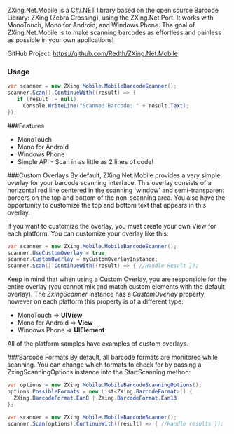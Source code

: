 ZXing.Net.Mobile is a C#/.NET library based on the open source Barcode Library: ZXing (Zebra Crossing), using the ZXing.Net Port. It works with MonoTouch, Mono for Android, and Windows Phone. The goal of ZXing.Net.Mobile is to make scanning barcodes as effortless and painless as possible in your own applications!

GitHub Project: https://github.com/Redth/ZXing.Net.Mobile

### Usage
```csharp
var scanner = new ZXing.Mobile.MobileBarcodeScanner();
scanner.Scan().ContinueWith((result) => {   
   if (result != null)
     Console.WriteLine("Scanned Barcode: " + result.Text);
});
```

###Features
- MonoTouch
- Mono for Android
- Windows Phone
- Simple API - Scan in as little as 2 lines of code!


###Custom Overlays
By default, ZXing.Net.Mobile provides a very simple overlay for your barcode scanning interface.  This overlay consists of a horizontal red line centered in the scanning 'window' and semi-transparent borders on the top and bottom of the non-scanning area.  You also have the opportunity to customize the top and bottom text that appears in this overlay.

If you want to customize the overlay, you must create your own View for each platform.  You can customize your overlay like this:

```csharp
var scanner = new ZXing.Mobile.MobileBarcodeScanner();
scanner.UseCustomOverlay = true;
scanner.CustomOverlay = myCustomOverlayInstance;
scanner.Scan().ContinueWith((result) => { //Handle Result });
```

Keep in mind that when using a Custom Overlay, you are responsible for the entire overlay (you cannot mix and match custom elements with the default overlay).  The *ZxingScanner* instance has a *CustomOverlay* property, however on each platform this property is of a different type:

- MonoTouch => **UIView**
- Mono for Android => **View**
- Windows Phone => **UIElement**

All of the platform samples have examples of custom overlays.

###Barcode Formats
By default, all barcode formats are monitored while scanning.  You can change which formats to check for by passing a ZxingScanningOptions instance into the StartScanning method:

```csharp
var options = new ZXing.Mobile.MobileBarcodeScanningOptions();
options.PossibleFormats = new List<ZXing.BarcodeFormat>() { 
  ZXing.BarcodeFormat.Ean8 | ZXing.BarcodeFormat.Ean13 
};

var scanner = new ZXing.Mobile.MobileBarcodeScanner();
scanner.Scan(options).ContinueWith((result) => { //Handle results });
```

